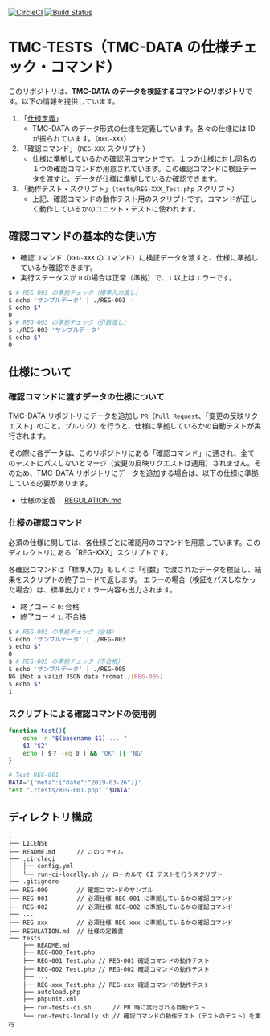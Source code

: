 [![CircleCI](https://circleci.com/gh/KEINOS/TMC-TESTS.svg?style=svg)](https://circleci.com/gh/KEINOS/TMC-TESTS) [![Build Status](https://travis-ci.org/KEINOS/TMC-TESTS.svg?branch=master)](https://travis-ci.org/KEINOS/TMC-TESTS)

# TMC-TESTS（TMC-DATA の仕様チェック・コマンド）

このリポジトリは、**TMC-DATA のデータを検証するコマンドのリポジトリ**です。以下の情報を提供しています。

1. 「[仕様定義](./REGULATION.md)」
    - TMC-DATA のデータ形式の仕様を定義しています。各々の仕様には ID が振られています。（`REG-XXX`）
2. 「確認コマンド」（`REG-XXX` スクリプト）
    - 仕様に準拠しているかの確認用コマンドです。１つの仕様に対し同名の１つの確認コマンドが用意されています。この確認コマンドに検証データを渡すと、データが仕様に準拠しているか確認できます。
3. 「動作テスト・スクリプト」（`tests/REG-XXX_Test.php` スクリプト）
    - 上記、確認コマンドの動作テスト用のスクリプトです。コマンドが正しく動作しているかのユニット・テストに使われます。

## 確認コマンドの基本的な使い方

- 確認コマンド（`REG-XXX` のコマンド）に検証データを渡すと、仕様に準拠しているか確認できます。
- 実行ステータスが `0` の場合は正常（準拠）で、`1` 以上はエラーです。

```bash
$ # REG-003 の準拠チェック（標準入力渡し）
$ echo 'サンプルデータ' | ./REG-003 -
$ echo $?
0
$ # REG-003 の準拠チェック（引数渡し）
$ ./REG-003 'サンプルデータ'
$ echo $?
0
```

## 仕様について

### 確認コマンドに渡すデータの仕様について

TMC-DATA リポジトリにデータを追加し `PR`（`Pull Request`、「変更の反映リクエスト」のこと。プルリク）を行うと、仕様に準拠しているかの自動テストが実行されます。

その際に各データは、このリポジトリにある「確認コマンド」に通され、全てのテストにパスしないとマージ（変更の反映リクエストは適用）されません。そのため、TMC-DATA リポジトリにデータを追加する場合は、以下の仕様に準拠している必要があります。

- 仕様の定義： [REGULATION.md](./REGULATION.md)

### 仕様の確認コマンド

必須の仕様に関しては、各仕様ごとに確認用のコマンドを用意しています。このディレクトリにある「REG-XXX」スクリプトです。

各確認コマンドは「標準入力」もしくは「引数」で渡されたデータを検証し、結果をスクリプトの終了コードで返します。
エラーの場合（検証をパスしなかった場合）は、標準出力でエラー内容も出力されます。

- 終了コード `0`: 合格
- 終了コード `1`: 不合格

```bash
$ # REG-003 の準拠チェック（合格）
$ echo 'サンプルデータ' | ./REG-003
$ echo $?
0
$ # REG-005 の準拠チェック（不合格）
$ echo 'サンプルデータ' | ./REG-005
NG [Not a valid JSON data fromat.][REG-005]
$ echo $?
1
```

### スクリプトによる確認コマンドの使用例

```bash
function test(){
    echo -n "$(basename $1) ... "
    $1 "$2"
    echo [ $？ -eq 0 ] && 'OK' || 'NG'
}

# Test REG-001
DATA='{"meta":["date":"2019-03-26"]}'
test "./tests/REG-001.php" "$DATA"
```

## ディレクトリ構成

```text
.
├── LICENSE
├── README.md      // このファイル
├── .circleci
│   ├── config.yml
│   └── run-ci-locally.sh // ローカルで CI テストを行うスクリプト
├── .gitignore
├── REG-000        // 確認コマンドのサンプル
├── REG-001        // 必須仕様 REG-001 に準拠しているかの確認コマンド
├── REG-002        // 必須仕様 REG-002 に準拠しているかの確認コマンド
├── ...
├── REG-xxx        // 必須仕様 REG-xxx に準拠しているかの確認コマンド
├── REGULATION.md  // 仕様の定義書
└── tests
    ├── README.md
    ├── REG-000_Test.php
    ├── REG-001_Test.php // REG-001 確認コマンドの動作テスト
    ├── REG-002_Test.php // REG-002 確認コマンドの動作テスト
    ├── ...
    ├── REG-xxx_Test.php // REG-xxx 確認コマンドの動作テスト
    ├── autoload.php
    ├── phpunit.xml
    ├── run-tests-ci.sh      // PR 時に実行される自動テスト
    └── run-tests-locally.sh // 確認コマンドの動作テスト（テストのテスト）を実行
```
